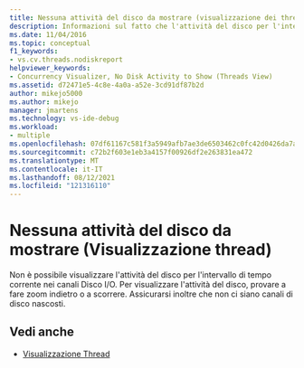 ```yaml
---
title: Nessuna attività del disco da mostrare (visualizzazione dei thread) | Microsoft Docs
description: Informazioni sul fatto che l'attività del disco per l'intervallo di tempo corrente nei canali di I/O disco non può essere visualizzata. Per visualizzare l'attività del disco, provare a fare zoom indietro o a scorrere.
ms.date: 11/04/2016
ms.topic: conceptual
f1_keywords:
- vs.cv.threads.nodiskreport
helpviewer_keywords:
- Concurrency Visualizer, No Disk Activity to Show (Threads View)
ms.assetid: d72471e5-4c8e-4a0a-a52e-3cd91df87b2d
author: mikejo5000
ms.author: mikejo
manager: jmartens
ms.technology: vs-ide-debug
ms.workload:
- multiple
ms.openlocfilehash: 07df61167c581f3a5949afb7ae3de6503462c0fc42d0426da7a62769180ff924
ms.sourcegitcommit: c72b2f603e1eb3a4157f00926df2e263831ea472
ms.translationtype: MT
ms.contentlocale: it-IT
ms.lasthandoff: 08/12/2021
ms.locfileid: "121316110"
---
```

# <a name="no-disk-activity-to-show-threads-view"></a>Nessuna attività del disco da mostrare (Visualizzazione thread)
Non è possibile visualizzare l'attività del disco per l'intervallo di tempo corrente nei canali Disco I/O. Per visualizzare l'attività del disco, provare a fare zoom indietro o a scorrere. Assicurarsi inoltre che non ci siano canali di disco nascosti.

## <a name="see-also"></a>Vedi anche
- [Visualizzazione Thread](../profiling/threads-view-parallel-performance.md)